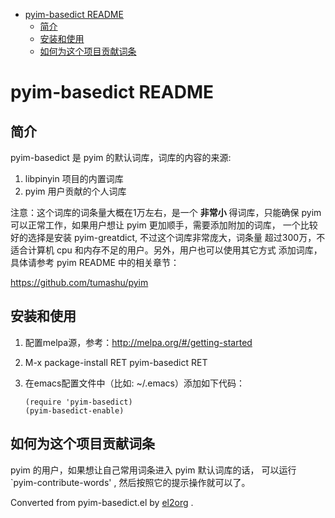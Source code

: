 - [pyim-basedict README](#org9c0ad64)
  - [简介](#org9738d87)
  - [安装和使用](#orgad28538)
  - [如何为这个项目贡献词条](#org4bcc69d)


<a id="org9c0ad64"></a>

# pyim-basedict README


<a id="org9738d87"></a>

## 简介

pyim-basedict 是 pyim 的默认词库，词库的内容的来源:

1.  libpinyin 项目的内置词库
2.  pyim 用户贡献的个人词库

注意：这个词库的词条量大概在1万左右，是一个 **非常小** 得词库，只能确保 pyim 可以正常工作，如果用户想让 pyim 更加顺手，需要添加附加的词库， 一个比较好的选择是安装 pyim-greatdict, 不过这个词库非常庞大，词条量 超过300万，不适合计算机 cpu 和内存不足的用户。另外，用户也可以使用其它方式 添加词库，具体请参考 pyim README 中的相关章节：

<https://github.com/tumashu/pyim>


<a id="orgad28538"></a>

## 安装和使用

1.  配置melpa源，参考：<http://melpa.org/#/getting-started>
2.  M-x package-install RET pyim-basedict RET
3.  在emacs配置文件中（比如: ~/.emacs）添加如下代码：

        (require 'pyim-basedict)
        (pyim-basedict-enable)


<a id="org4bcc69d"></a>

## 如何为这个项目贡献词条

pyim 的用户，如果想让自己常用词条进入 pyim 默认词库的话， 可以运行 \`pyim-contribute-words' , 然后按照它的提示操作就可以了。


Converted from pyim-basedict.el by [el2org](https://github.com/tumashu/el2org) .